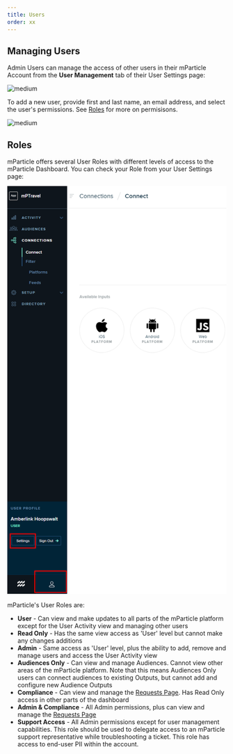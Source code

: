 ```yaml
---
title: Users
order: xx
---
```


## Managing Users

Admin Users can manage the access of other users in their mParticle Account from the **User Management** tab of their User Settings page:

![medium](Platform-Update-Manage-Users-042019.png)

To add a new user, provide first and last name, an email address, and select the user's permissions. See [Roles](#roles) for more on permisisons.

![medium](Platform-Update-Manage-Users-New-User-042019.png)


## Roles

mParticle offers several User Roles with different levels of access to the mParticle Dashboard. You can check your Role from your User Settings page:

![medium](Platform-Update-Mange-Users-User-Settings-042019.png)

mParticle's User Roles are:

* **User** - Can view and make updates to all parts of the mParticle platform except for the User Activity view and managing other users
* **Read Only** - Has the same view access as 'User' level but cannot make any changes additions
* **Admin** - Same access as 'User' level, plus the ability to add, remove and manage users and access the User Activity view
* **Audiences Only** - Can view and manage Audiences. Cannot view other areas of the mParticle platform. Note that this means Audiences Only users can connect audiences to existing Outputs, but cannot add and configure new Audience Outputs
* **Compliance** - Can view and manage the [Requests Page](/guides/data-subject-requests/#managing-data-subject-requests-in-the-mparticle-dashboard). Has Read Only access in other parts of the dashboard
* **Admin & Compliance** - All Admin permissions, plus can view and manage the [Requests Page](/guides/data-subject-requests/#managing-data-subject-requests-in-the-mparticle-dashboard)
* **Support Access** - All Admin permissions except for user management capabilities.  This role should be used to delegate access to an mParticle support representative while troubleshooting a ticket.  This role has access to end-user PII within the account.
